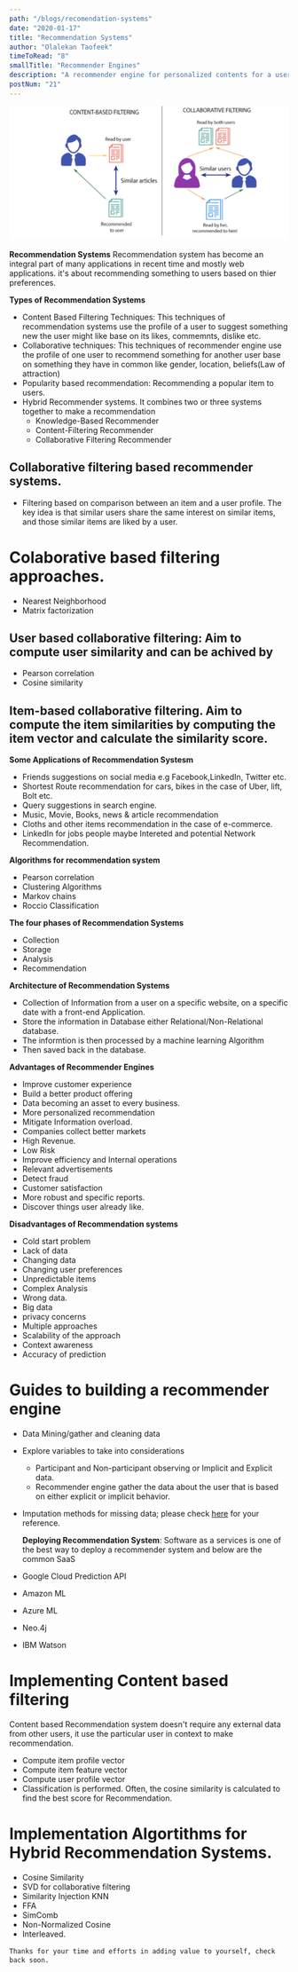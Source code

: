 ```yaml
---
path: "/blogs/recomendation-systems"
date: "2020-01-17"
title: "Recommendation Systems"
author: "Olalekan Taofeek"
timeToRead: "8"
smallTitle: "Recommender Engines"
description: "A recommender engine for personalized contents for a user."
postNum: "21"
---
```


<img src="./cover_21.png"/>
<br/>

**Recommendation Systems** Recommendation system has become an integral part of many applications in recent time and mostly web applications. it's about recommending something to users based on thier preferences.

**Types of Recommendation Systems**

- Content Based Filtering Techniques: This techniques of recommendation systems use the profile of a user to suggest something new the user might like base on its likes, commemnts, dislike etc.
- Collaborative techniques: This techniques of recommender engine use the profile of one user to recommend something for another user base on something they have in common like gender, location, beliefs(Law of attraction)
- Popularity based recommendation: Recommending a popular item to users.
- Hybrid Recommender systems. It combines two or three systems together to make a recommendation
  - Knowledge-Based Recommender
  - Content-Filtering Recommender
  - Collaborative Filtering Recommender

## Collaborative filtering based recommender systems.

- Filtering based on comparison between an item and a user profile. The key idea is that similar users share the same interest on similar items, and those similar items are liked by a user.

# Colaborative based filtering approaches.

- Nearest Neighborhood
- Matrix factorization

## User based collaborative filtering: Aim to compute user similarity and can be achived by

- Pearson correlation
- Cosine similarity

## Item-based collaborative filtering. Aim to compute the item similarities by computing the item vector and calculate the similarity score.

**Some Applications of Recommendation Systesm**

- Friends suggestions on social media e.g Facebook,LinkedIn, Twitter etc.
- Shortest Route recommendation for cars, bikes in the case of Uber, lift, Bolt etc.
- Query suggestions in search engine.
- Music, Movie, Books, news & article recommendation
- Cloths and other items recommendation in the case of e-commerce.
- LinkedIn for jobs people maybe Intereted and potential Network Recommendation.

**Algorithms for recommendation system**

- Pearson correlation
- Clustering Algorithms
- Markov chains
- Roccio Classification

**The four phases of Recommendation Systems**

- Collection
- Storage
- Analysis
- Recommendation

**Architecture of Recommendation Systems**

- Collection of Information from a user on a specific website, on a specific date with a front-end Application.
- Store the information in Database either Relational/Non-Relational database.
- The informtion is then processed by a machine learning Algorithm
- Then saved back in the database.

**Advantages of Recommender Engines**

- Improve customer experience
- Build a better product offering
- Data becoming an asset to every business.
- More personalized recommendation
- Mitigate Information overload.
- Companies collect better markets
- High Revenue.
- Low Risk
- Improve efficiency and Internal operations
- Relevant advertisements
- Detect fraud
- Customer satisfaction
- More robust and specific reports.
- Discover things user already like.

**Disadvantages of Recommendation systems**

- Cold start problem
- Lack of data
- Changing data
- Changing user preferences
- Unpredictable items
- Complex Analysis
- Wrong data.
- Big data
- privacy concerns
- Multiple approaches
- Scalability of the approach
- Context awareness
- Accuracy of prediction

# Guides to building a recommender engine

- Data Mining/gather and cleaning data
- Explore variables to take into considerations
  - Participant and Non-participant observing or Implicit and Explicit data.
  - Recommender engine gather the data about the user that is based on either explicit or implicit behavior.
- Imputation methods for missing data; please check [here](https://github.com/Harphies/data_science) for your reference.

  **Deploying Recommendation System**: Software as a services is one of the best way to deploy a recommender system and below are the common SaaS

- Google Cloud Prediction API
- Amazon ML
- Azure ML
- Neo.4j
- IBM Watson

# Implementing Content based filtering

Content based Recommendation system doesn't require any external data from other users, it use the particular user in context to make recommendation.

- Compute item profile vector
- Compute item feature vector
- Compute user profile vector
- Classification is performed.
  Often, the cosine similarity is calculated to find the best score for Recommendation.

# Implementation Algortithms for Hybrid Recommendation Systems.

- Cosine Similarity
- SVD for collaborative filtering
- Similarity Injection KNN
- FFA
- SimComb
- Non-Normalized Cosine
- Interleaved.

```
Thanks for your time and efforts in adding value to yourself, check back soon.
```
